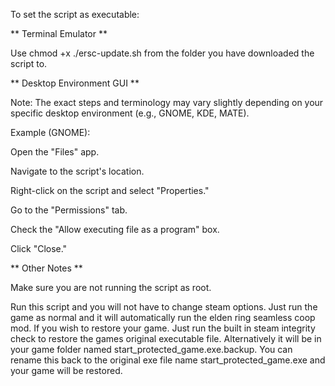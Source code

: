 To set the script as executable:


** Terminal Emulator **


Use chmod +x ./ersc-update.sh from the folder you have downloaded the script to.


** Desktop Environment GUI **


Note: The exact steps and terminology may vary slightly depending on your specific desktop environment (e.g., GNOME, KDE, MATE).

Example (GNOME):

Open the "Files" app.

Navigate to the script's location.

Right-click on the script and select "Properties."

Go to the "Permissions" tab.

Check the "Allow executing file as a program" box.

Click "Close."


** Other Notes **

Make sure you are not running the script as root.

Run this script and you will not have to change steam options. Just run the game as normal and it will automatically run the elden ring seamless coop mod. If you wish to restore your game. Just run the built in steam integrity check to restore the games original executable file. Alternatively it will be in your game folder named start_protected_game.exe.backup. You can rename this back to the original exe file name start_protected_game.exe and your game will be restored.
